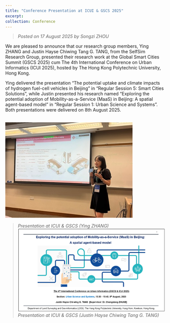 ```yaml
---
title: "Conference Presentation at ICUI & GSCS 2025"
excerpt: 
collection: Conference
---
```

> _Posted on 17 August 2025 by Songzi ZHOU_

We are pleased to announce that our research group members, Ying ZHANG and Justin Hayse Chiwing Tang G. TANG, from the SelfSim Research Group, presented their research work at the Global Smart Cities Summit (GSCS 2025) cum The 4th International Conference on Urban Informatics (ICUI 2025), hosted by The Hong Kong Polytechnic University, Hong Kong.

Ying delivered the presentation “The potential uptake and climate impacts of hydrogen fuel-cell vehicles in Beijing” in “Regular Session 5: Smart Cities Solutions”, while Justin presented his research named “Exploring the potential adoption of Mobility-as-a-Service (MaaS) in Beijing: A spatial agent-based model” in “Regular Session 1: Urban Science and Systems”. Both presentations were delivered on 8th August 2025.

<br/><img src="/images/news-10-1.jpg">
> _Presentation at ICUI & GSCS (Ying ZHANG)_
<br/><img src="/images/news-10-2.jpg">
> _Presentation at ICUI & GSCS (Justin Hayse Chiwing Tang G. TANG)_
